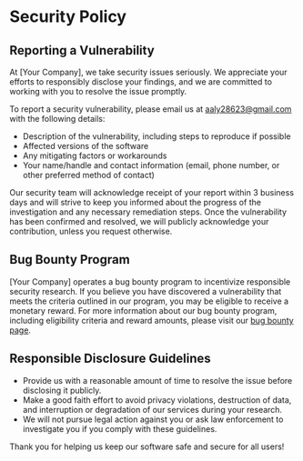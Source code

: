 # Security Policy

## Reporting a Vulnerability

At [Your Company], we take security issues seriously. We appreciate your efforts to responsibly disclose your findings, and we are committed to working with you to resolve the issue promptly.

To report a security vulnerability, please email us at [aaly28623@gmail.com](mailto:aaly28623@gmail.com) with the following details:

- Description of the vulnerability, including steps to reproduce if possible
- Affected versions of the software
- Any mitigating factors or workarounds
- Your name/handle and contact information (email, phone number, or other preferred method of contact)

Our security team will acknowledge receipt of your report within 3 business days and will strive to keep you informed about the progress of the investigation and any necessary remediation steps. Once the vulnerability has been confirmed and resolved, we will publicly acknowledge your contribution, unless you request otherwise.

## Bug Bounty Program

[Your Company] operates a bug bounty program to incentivize responsible security research. If you believe you have discovered a vulnerability that meets the criteria outlined in our program, you may be eligible to receive a monetary reward. For more information about our bug bounty program, including eligibility criteria and reward amounts, please visit our [bug bounty page](https://example.com/bug-bounty).

## Responsible Disclosure Guidelines

- Provide us with a reasonable amount of time to resolve the issue before disclosing it publicly.
- Make a good faith effort to avoid privacy violations, destruction of data, and interruption or degradation of our services during your research.
- We will not pursue legal action against you or ask law enforcement to investigate you if you comply with these guidelines.

Thank you for helping us keep our software safe and secure for all users!